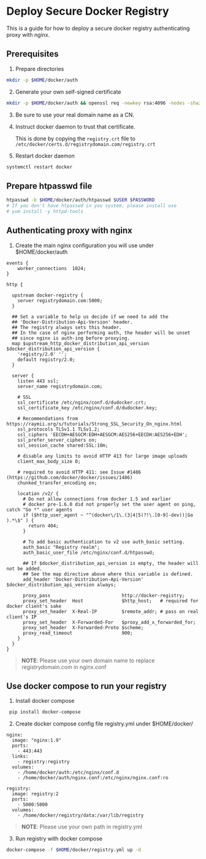 # Deploy Secure Docker Registry

This is a guide for how to deploy a secure docker registry authenticating proxy with nginx.

## Prerequisites

1. Prepare directories

```bash
mkdir -p $HOME/docker/auth
```

2. Generate your own self-signed certificate

```bash
mkdir -p $HOME/docker/auth && openssl req -newkey rsa:4096 -nodes -sha256 -keyout $HOME/docker/auth/registry.key -x509 -days 1825 -out $HOME/docker/auth/registry.crt
```

3. Be sure to use your real domain name as a CN.
4. Instruct docker daemon to trust that certificate.

    This is done by copying the `registry.crt` file to `/etc/docker/certs.d/registrydomain.com/registry.crt`

5. Restart docker daemon

```bash
systemctl restart docker
```

## Prepare htpasswd file

```bash
htpasswd -b $HOME/docker/auth/htpasswd $USER $PASSWORD
# If you don't have htpasswd in you system, please install use
# yum install -y httpd-tools
```
## Authenticating proxy with nginx

1. Create the main nginx configuration you will use under $HOME/docker/auth

```
events {
    worker_connections  1024;
}

http {

  upstream docker-registry {
    server registrydomain.com:5000;
  }

  ## Set a variable to help us decide if we need to add the
  ## 'Docker-Distribution-Api-Version' header.
  ## The registry always sets this header.
  ## In the case of nginx performing auth, the header will be unset
  ## since nginx is auth-ing before proxying.
  map $upstream_http_docker_distribution_api_version $docker_distribution_api_version {
    'registry/2.0' '';
    default registry/2.0;
  }

  server {
    listen 443 ssl;
    server_name registrydomain.com;

    # SSL
    ssl_certificate /etc/nginx/conf.d/dudocker.crt;
    ssl_certificate_key /etc/nginx/conf.d/dudocker.key;

    # Recommendations from https://raymii.org/s/tutorials/Strong_SSL_Security_On_nginx.html
    ssl_protocols TLSv1.1 TLSv1.2;
    ssl_ciphers 'EECDH+AESGCM:EDH+AESGCM:AES256+EECDH:AES256+EDH';
    ssl_prefer_server_ciphers on;
    ssl_session_cache shared:SSL:10m;

    # disable any limits to avoid HTTP 413 for large image uploads
    client_max_body_size 0;

    # required to avoid HTTP 411: see Issue #1486 (https://github.com/docker/docker/issues/1486)
    chunked_transfer_encoding on;

    location /v2/ {
      # Do not allow connections from docker 1.5 and earlier
      # docker pre-1.6.0 did not properly set the user agent on ping, catch "Go *" user agents
      if ($http_user_agent ~ "^(docker\/1\.(3|4|5(?!\.[0-9]-dev))|Go ).*\$" ) {
        return 404;
      }

      # To add basic authentication to v2 use auth_basic setting.
      auth_basic "Registry realm";
      auth_basic_user_file /etc/nginx/conf.d/htpasswd;

      ## If $docker_distribution_api_version is empty, the header will not be added.
      ## See the map directive above where this variable is defined.
      add_header 'Docker-Distribution-Api-Version' $docker_distribution_api_version always;

      proxy_pass                          http://docker-registry;
      proxy_set_header  Host              $http_host;   # required for docker client's sake
      proxy_set_header  X-Real-IP         $remote_addr; # pass on real client's IP
      proxy_set_header  X-Forwarded-For   $proxy_add_x_forwarded_for;
      proxy_set_header  X-Forwarded-Proto $scheme;
      proxy_read_timeout                  900;
    }
  }
}
```

>**NOTE**:  Please use your own domain name to replace registrydomain.com in nginx.conf


## Use docker compose to run your registry

1. Install docker compose 

```bash
 pip install docker-compose
```

2. Create docker compose config file registry.yml under $HOME/docker/

```
nginx:
  image: "nginx:1.9"
  ports:
    - 443:443
  links:
    - registry:registry
  volumes:
    - /home/docker/auth:/etc/nginx/conf.d
    - /home/docker/auth/nginx.conf:/etc/nginx/nginx.conf:ro

registry:
  image: registry:2
  ports:
    - 5000:5000
  volumes:
    - /home/docker/registry/data:/var/lib/registry
```

>**NOTE**:  Please use your own path in registry.yml

3. Run registry with docker compose

```bash 
docker-compose -f $HOME/docker/registry.yml up -d
```
